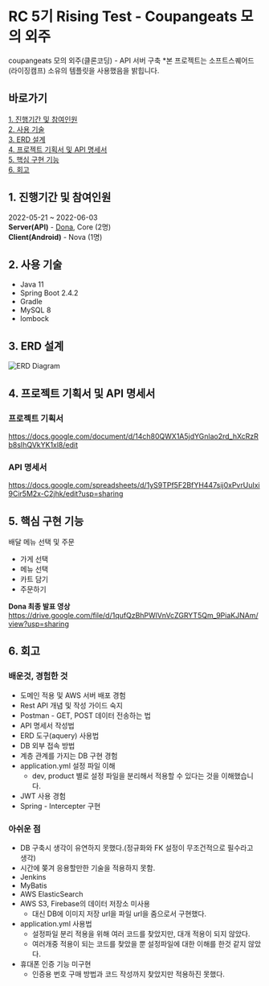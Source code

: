 # RC 5기 Rising Test - Coupangeats 모의 외주
coupangeats 모의 외주(클론코딩) - API 서버 구축
*본 프로젝트는 소프트스퀘어드(라이징캠프) 소유의 템플릿을 사용했음을 밝힙니다.

## 바로가기
[1. 진행기간 및 참여인원](#1-진행기간-및-참여인원)  
[2. 사용 기술](#2-사용-기술)  
[3. ERD 설계](#3-ERD-설계)     
[4. 프로젝트 기획서 및 API 명세서](#4-프로젝트-기획서-및-API-명세서)   
[5. 핵심 구현 기능](#5-핵심-구현-기능)    
[6. 회고](#6-회고)   

## 1. 진행기간 및 참여인원
2022-05-21 ~ 2022-06-03   
**Server(API)** - [Dona](https://github.com/YeJinHong), Core (2명)   
**Client(Android)** - Nova (1명)

## 2. 사용 기술
- Java 11
- Spring Boot 2.4.2
- Gradle
- MySQL 8
- lombock

## 3. ERD 설계
![ERD Diagram](https://user-images.githubusercontent.com/33932851/198862318-f803146c-5b69-4b04-b1d2-582668198680.png)

## 4. 프로젝트 기획서 및 API 명세서
### 프로젝트 기획서
https://docs.google.com/document/d/14ch80QWX1A5jdYGnlao2rd_hXcRzRb8sIhQVkYK1xl8/edit


### API 명세서
https://docs.google.com/spreadsheets/d/1yS9TPf5F2BfYH447sij0xPvrUuIxi9Cir5M2x-C2jhk/edit?usp=sharing


## 5. 핵심 구현 기능 
배달 메뉴 선택 및 주문
- 가게 선택
- 메뉴 선택
- 카트 담기
- 주문하기

**Dona 최종 발표 영상**   
https://drive.google.com/file/d/1qufQzBhPWlVnVcZGRYT5Qm_9PiaKJNAm/view?usp=sharing


## 6. 회고
### 배운것, 경험한 것   
 - 도메인 적용 및 AWS 서버 배포 경험
 - Rest API 개념 및 작성 가이드 숙지
 - Postman - GET, POST 데이터 전송하는 법
 - API 명세서 작성법
 - ERD 도구(aquery) 사용법
 - DB 외부 접속 방법
 - 계층 관계를 가지는 DB 구현 경험
 - application.yml 설정 파일 이해
    - dev, product 별로 설정 파일을 분리해서 적용할 수 있다는 것을 이해했습니다.
 - JWT 사용 경험
 - Spring - Intercepter 구현
    
### 아쉬운 점
- DB 구축시 생각이 유연하지 못했다.(정규화와 FK 설정이 무조건적으로 필수라고 생각)
- 시간에 쫒겨 응용할만한 기술을 적용하지 못함.
 - Jenkins
 - MyBatis
 - AWS ElasticSearch
 - AWS S3, Firebase의 데이터 저장소 미사용
    - 대신 DB에 이미지 저장 url을 파일 url을 줌으로서 구현했다.
 - application.yml 사용법 
    - 설정파일 분리 적용을 위해 여러 코드를 찾았지만, 대개 적용이 되지 않았다.
    - 여러개중 적용이 되는 코드를 찾았을 뿐 설정파일에 대한 이해를 한것 같지 않았다.
 - 휴대폰 인증 기능 미구현
   - 인증용 번호 구매 방법과 코드 작성까지 찾았지만 적용하진 못했다. 
